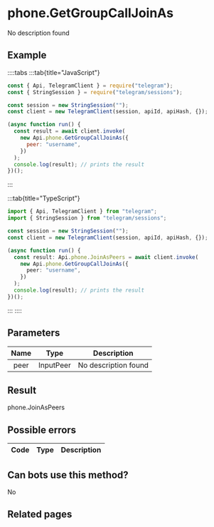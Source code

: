 # phone.GetGroupCallJoinAs

No description found

## Example

::::tabs
:::tab{title="JavaScript"}

```js
const { Api, TelegramClient } = require("telegram");
const { StringSession } = require("telegram/sessions");

const session = new StringSession("");
const client = new TelegramClient(session, apiId, apiHash, {});

(async function run() {
  const result = await client.invoke(
    new Api.phone.GetGroupCallJoinAs({
      peer: "username",
    })
  );
  console.log(result); // prints the result
})();
```

:::

:::tab{title="TypeScript"}

```ts
import { Api, TelegramClient } from "telegram";
import { StringSession } from "telegram/sessions";

const session = new StringSession("");
const client = new TelegramClient(session, apiId, apiHash, {});

(async function run() {
  const result: Api.phone.JoinAsPeers = await client.invoke(
    new Api.phone.GetGroupCallJoinAs({
      peer: "username",
    })
  );
  console.log(result); // prints the result
})();
```

:::
::::

## Parameters

| Name | Type      | Description          |
| :--: | --------- | -------------------- |
| peer | InputPeer | No description found |

## Result

phone.JoinAsPeers

## Possible errors

| Code | Type | Description |
| :--: | ---- | ----------- |

## Can bots use this method?

No

## Related pages
